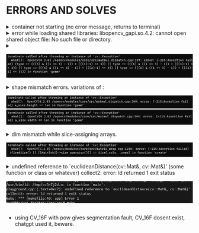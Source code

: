 # ERRORS AND SOLVES

<details>
<summary>container not starting (no error message, returns to terminal)</summary>**SOLVE** : docker desktop is probably swithced off, switch it on
<br> 
</details>


<details><summary>error while loading shared libraries: libopencv_gapi.so.4.2: cannot open shared object file: No such file or directory.</summary>
**SOLVE** : although no indication, installing boost solves the problem (dependency issue): apt-get install -y libboost-all-dev  </details>

<details><summary>

![Alt text](./images/image.png)
  
  </summary>

 the huge assert  expression evaluates to : <code>( type == 5 || type == 6 || type == 13 || type == 14 ).</code>

 all the <code>&</code>s and <code>>></code>'s and are <a href="https://www.geeksforgeeks.org/bitwise-operators-in-c-cpp/"> bitwise operations.</a>

 reffering back to <a href="https://gist.github.com/yangcha/38f2fa630e223a8546f9b48ebbb3e61a"> cv::Mat types </a> , and mapping the values 5, 6, 13, 14, we can see the types which are supported for the operation that gave the error. : i.e.

 | | C1 | C2 | C3 | C4
|---|---|---|---|---|
|CV_8U|	0|	8|	16|	24
|CV_8S|	1|	9|	17|	25
|CV_16U| 2|	10|	18|	26
|CV_16S| 3|	11|	19|	27
|CV_32S| 4|	12|	20|	28
|CV_32F| 5|	13|	21|	29
|CV_64F| 6|	14|	22|	30

according to the table, the operations are supported only for 1 channel and 2 channel operations for Floats, since matrices are 3 channels, we cant do a lot of such operations for image matrices directly, We will have to do it channel wise.
</details>

<details><summary> shape mismatch errors. variations of : 

![Alt text](./images/image-1.png)
![Alt text](./images/image-2.png)
</summary>

The Definition of a Mat <code>Mat testmat = Mat(1, 5, CV_32FC1, Scalar(2));</code> is done as (rows, columns, type, value), but the <code>Mat.size()</code> function returns dims as [columns x rows], which causes a lot of confusion. check how the shape of the matrices look when they are multiplied, in the below image. 

Try all possible combinations if youre bugged out, i.e a.t x b, a x b.t , a x b , a.t x b.t , and similarly for b'' first and 'a' second 

</details>
<details><summary> dim mismatch while slice-assigning arrays.

![Alt text](./images/image-3.png)
</summary>

It is due to mentioning the dimentions dont allign , when trying to make assignments to matrices with other matrices
```cpp
cout << "\n\n\n" << procChannels[ch].size() << " " << procChannels[ch].type() << "  .copyTo( " << outChannels[ch](roi).size() << " " << outChannels[ch](roi).type();
    procChannels[ch].copyTo(outChannels[ch](roi));
```
![Alt text](./images/image-4.png)
</details>

<details>
<summary>undefined reference to `euclideanDistance(cv::Mat&, cv::Mat&)' (some function or class or whatever)
collect2: error: ld returned 1 exit status<br>

![Alt text](./images/image-5.png)</summary>
<br>
You probably didnt add the relavent complimentary cpp files for compiation in the ''' g++ ... ''' command in the Makefile. <b> If you are using the function from some other cpp file, add those files as well in g++ command in the makefile</b>
<br>
</details>

- using CV_16F with pow gives segmentation fault, CV_16F dosent exist, chatgpt used it, beware.
